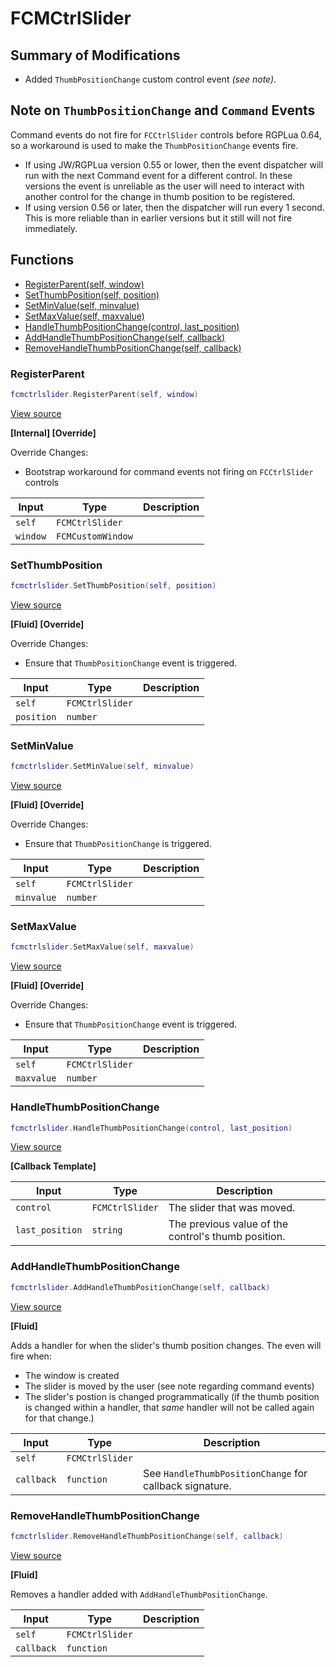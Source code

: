 # FCMCtrlSlider

## Summary of Modifications
- Added `ThumbPositionChange` custom control event *(see note)*.

## Note on `ThumbPositionChange` and `Command` Events
Command events do not fire for `FCCtrlSlider` controls before RGPLua 0.64, so a workaround is used to make the `ThumbPositionChange` events fire.
- If using JW/RGPLua version 0.55 or lower, then the event dispatcher will run with the next Command event for a different control. In these versions the event is unreliable as the user will need to interact with another control for the change in thumb position to be registered.
- If using version 0.56 or later, then the dispatcher will run every 1 second. This is more reliable than in earlier versions but it still will not fire immediately.

## Functions

- [RegisterParent(self, window)](#registerparent)
- [SetThumbPosition(self, position)](#setthumbposition)
- [SetMinValue(self, minvalue)](#setminvalue)
- [SetMaxValue(self, maxvalue)](#setmaxvalue)
- [HandleThumbPositionChange(control, last_position)](#handlethumbpositionchange)
- [AddHandleThumbPositionChange(self, callback)](#addhandlethumbpositionchange)
- [RemoveHandleThumbPositionChange(self, callback)](#removehandlethumbpositionchange)

### RegisterParent

```lua
fcmctrlslider.RegisterParent(self, window)
```

[View source](https://github.com/finale-lua/lua-scripts/tree/refs/heads/master/src/mixin/FCMCtrlSlider.lua#L58)

**[Internal] [Override]**

Override Changes:
- Bootstrap workaround for command events not firing on `FCCtrlSlider` controls

| Input | Type | Description |
| ----- | ---- | ----------- |
| `self` | `FCMCtrlSlider` |  |
| `window` | `FCMCustomWindow` |  |

### SetThumbPosition

```lua
fcmctrlslider.SetThumbPosition(self, position)
```

[View source](https://github.com/finale-lua/lua-scripts/tree/refs/heads/master/src/mixin/FCMCtrlSlider.lua#L85)

**[Fluid] [Override]**

Override Changes:
- Ensure that `ThumbPositionChange` event is triggered.

| Input | Type | Description |
| ----- | ---- | ----------- |
| `self` | `FCMCtrlSlider` |  |
| `position` | `number` |  |

### SetMinValue

```lua
fcmctrlslider.SetMinValue(self, minvalue)
```

[View source](https://github.com/finale-lua/lua-scripts/tree/refs/heads/master/src/mixin/FCMCtrlSlider.lua#L104)

**[Fluid] [Override]**

Override Changes:
- Ensure that `ThumbPositionChange` is triggered.

| Input | Type | Description |
| ----- | ---- | ----------- |
| `self` | `FCMCtrlSlider` |  |
| `minvalue` | `number` |  |

### SetMaxValue

```lua
fcmctrlslider.SetMaxValue(self, maxvalue)
```

[View source](https://github.com/finale-lua/lua-scripts/tree/refs/heads/master/src/mixin/FCMCtrlSlider.lua#L123)

**[Fluid] [Override]**

Override Changes:
- Ensure that `ThumbPositionChange` event is triggered.

| Input | Type | Description |
| ----- | ---- | ----------- |
| `self` | `FCMCtrlSlider` |  |
| `maxvalue` | `number` |  |

### HandleThumbPositionChange

```lua
fcmctrlslider.HandleThumbPositionChange(control, last_position)
```

[View source](https://github.com/finale-lua/lua-scripts/tree/refs/heads/master/src/mixin/FCMCtrlSlider.lua#L141)

**[Callback Template]**

| Input | Type | Description |
| ----- | ---- | ----------- |
| `control` | `FCMCtrlSlider` | The slider that was moved. |
| `last_position` | `string` | The previous value of the control's thumb position. |

### AddHandleThumbPositionChange

```lua
fcmctrlslider.AddHandleThumbPositionChange(self, callback)
```

[View source](https://github.com/finale-lua/lua-scripts/tree/refs/heads/master/src/mixin/FCMCtrlSlider.lua#L160)

**[Fluid]**

Adds a handler for when the slider's thumb position changes.
The even will fire when:
- The window is created
- The slider is moved by the user (see note regarding command events)
- The slider's postion is changed programmatically (if the thumb position is changed within a handler, that *same* handler will not be called again for that change.)

| Input | Type | Description |
| ----- | ---- | ----------- |
| `self` | `FCMCtrlSlider` |  |
| `callback` | `function` | See `HandleThumbPositionChange` for callback signature. |

### RemoveHandleThumbPositionChange

```lua
fcmctrlslider.RemoveHandleThumbPositionChange(self, callback)
```

[View source](https://github.com/finale-lua/lua-scripts/tree/refs/heads/master/src/mixin/FCMCtrlSlider.lua#L165)

**[Fluid]**

Removes a handler added with `AddHandleThumbPositionChange`.

| Input | Type | Description |
| ----- | ---- | ----------- |
| `self` | `FCMCtrlSlider` |  |
| `callback` | `function` |  |
